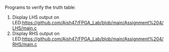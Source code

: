 Programs to verify the truth table:
1. Display LHS output on LED:https://github.com/Aish47/FPGA_Lab/blob/main/Assignment%204/LHS/main.c
2. Display RHS output on LED:https://github.com/Aish47/FPGA_Lab/blob/main/Assignment%204/RHS/main.c
